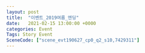 ```yaml
---
layout: post
title:  "이벤트_2019여름_엔딩"
date:   2021-02-15 13:00:00 +0000
categories: Event
Tags: Story Event
SceneCode: ["scene_evt190627_cp0_q2_s10,7429311"]
---
```

